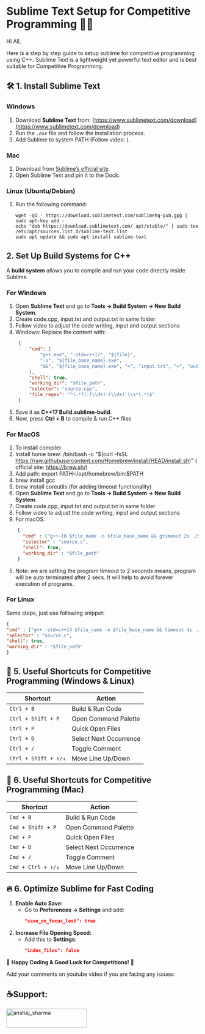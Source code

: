 # Sublime Text Setup for Competitive Programming 👨‍💻

Hi All,

Here is a step by step guide to setup sublime for competitive programming using C++. Sublime Text is a lightweight yet powerful text editor and is best suitable for Competitive Programming.

## 🛠 1. Install Sublime Text
### Windows
1. Download **Sublime Text** from: [https://www.sublimetext.com/download](https://www.sublimetext.com/download)
2. Run the `.exe` file and follow the installation process.
3. Add Sublime to system PATH (Follow video: <LINK>).

### Mac
1. Download from [Sublime’s official site](https://www.sublimetext.com/download).
3. Open Sublime Text and pin it to the Dock.

### Linux (Ubuntu/Debian)
1. Run the following command:
   ```
   wget -qO - https://download.sublimetext.com/sublimehq-pub.gpg | sudo apt-key add -
   echo "deb https://download.sublimetext.com/ apt/stable/" | sudo tee /etc/apt/sources.list.d/sublime-text.list
   sudo apt update && sudo apt install sublime-text
   ```

## 2. Set Up Build Systems for C++
A **build system** allows you to compile and run your code directly inside Sublime.

### For Windows
1. Open **Sublime Text** and go to **Tools → Build System → New Build System**.
2. Create code.cpp, input.txt and output.txt in same folder
3. Follow video to adjust the code writing, input and output sections <LINK>
4. Windows: Replace the content with:
   ```json
    {
        "cmd": [
            "g++.exe", "-std=c++17", "${file}", 
            "-o", "${file_base_name}.exe", 
            "&&", "${file_base_name}.exe", "<", "input.txt", ">", "output.txt"
        ],
        "shell": true,
        "working_dir": "$file_path",
        "selector": "source.cpp",
        "file_regex": "^(.*?):(\\d+):(\\d+):\\s*(.*)$"
    }
   ```
5. Save it as **C++17 Build.sublime-build**.
6. Now, press **Ctrl + B** to compile & run C++ files

### For MacOS
1. To install compiler
  1. Install home brew: /bin/bash -c "$(curl -fsSL https://raw.githubusercontent.com/Homebrew/install/HEAD/install.sh)" ( official site: https://brew.sh/)
  2. Add path: export PATH=/opt/homebrew/bin:$PATH    
  1. brew install gcc
  2. brew install coreutils (for adding timeout functionality)
3. Open **Sublime Text** and go to **Tools → Build System → New Build System**.
4. Create code.cpp, input.txt and output.txt in same folder
5. Follow video to adjust the code writing, input and output sections <LINK>
6. For macOS:
  ```json
      {
        "cmd" : ["g++-10 $file_name -o $file_base_name && gtimeout 2s ./$file_base_name<input.txt>output.txt"], 
        "selector" : "source.c",
        "shell": true,
        "working_dir" : "$file_path"
      }
   ```
5. Note: we are setting the program timeout to 2 seconds means, program will be auto terminated after 2 secs. It will help to avoid forever execution of programs.

### For Linux
Same steps, just use following snippet:
```json
{
"cmd" : ["g++ -std=c++14 $file_name -o $file_base_name && timeout 4s ./$file_base_name<input.txt>outputf.txt"], 
"selector" : "source.c",
"shell": true,
"working_dir" : "$file_path"
}
```


## 🎯 5. Useful Shortcuts for Competitive Programming (Windows & Linux)
| **Shortcut**  | **Action** |
|--------------|-----------|
| `Ctrl + B` | Build & Run Code |
| `Ctrl + Shift + P` | Open Command Palette |
| `Ctrl + P` | Quick Open Files |
| `Ctrl + D` | Select Next Occurrence |
| `Ctrl + /` | Toggle Comment |
| `Ctrl + Shift + ↑/↓` | Move Line Up/Down |

## 🎯 6. Useful Shortcuts for Competitive Programming (Mac)  
| **Shortcut**  | **Action** |
|--------------|-----------|
| `Cmd + B` | Build & Run Code |
| `Cmd + Shift + P` | Open Command Palette |
| `Cmd + P` | Quick Open Files |
| `Cmd + D` | Select Next Occurrence |
| `Cmd + /` | Toggle Comment |
| `Cmd + Ctrl + ↑/↓` | Move Line Up/Down |

## 🔥 **6. Optimize Sublime for Fast Coding**
1. **Enable Auto Save:**  
   - Go to **Preferences → Settings** and add:  
     ```json
     "save_on_focus_lost": true
     ```
2. **Increase File Opening Speed:**  
   - Add this to **Settings**:
     ```json
     "index_files": false
     ```

🚀 **Happy Coding & Good Luck for Competitions!** 🎯

Add your comments on youtube video if you are facing any issues: <LINK>
 
## ☕Support:
<p><a href="https://www.buymeacoffee.com/anshaj_sharma"> <img align="left" src="https://cdn.buymeacoffee.com/buttons/v2/default-yellow.png" height="50" width="210" alt="anshaj_sharma" /></a></p>
